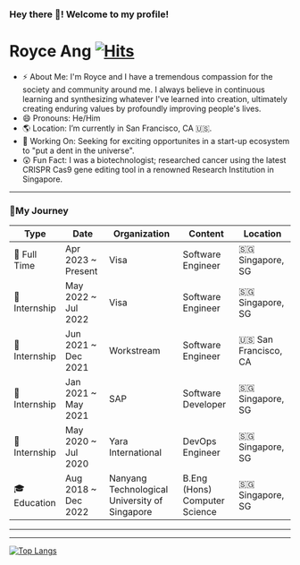 ### Hey there 👋! Welcome to my profile!

# Royce Ang [![Hits](https://hits.seeyoufarm.com/api/count/incr/badge.svg?url=https%3A%2F%2Fgithub.com%2Froyc0003%2Fhit-counter&count_bg=%2379C83D&title_bg=%23555555&icon=&icon_color=%23E7E7E7&title=hits&edge_flat=false)](https://hits.seeyoufarm.com)


- ⚡ About Me: I'm Royce and I have a tremendous compassion for the society and community around me. 
I always believe in continuous learning and synthesizing whatever I've learned into creation, ultimately creating enduring values by profoundly improving people's lives. 
- 😄 Pronouns: He/Him
- 🌎 Location: I’m currently in San Francisco, CA 🇺🇸.
- 🔭 Working On: Seeking for exciting opportunites in a start-up ecosystem to "put a dent in the universe".
- 😲 Fun Fact: I was a biotechnologist; researched cancer using the latest CRISPR Cas9 gene editing tool in a renowned Research Institution in Singapore.

---

### 🌟My Journey
| Type           | Date        | Organization   | Content | Location   |
| --------       | --------    | --------       | --------| --------   |     
| 🚀 Full Time    | Apr 2023 ~ Present     | Visa | Software Engineer                                                     | 🇸🇬 Singapore, SG     |
| 🚀Internship   | May 2022 ~ Jul 2022    | Visa | Software Engineer                                                      | 🇸🇬 Singapore, SG     |
| 🚀Internship   | Jun 2021 ~ Dec 2021    | Workstream | Software Engineer                                                | 🇺🇸 San Francisco, CA |
| 🚀Internship   | Jan 2021 ~ May 2021    | SAP | Software Developer                                                      | 🇸🇬 Singapore, SG     |
| 🚀Internship   | May 2020 ~ Jul 2020    | Yara International | DevOps Engineer                                          | 🇸🇬 Singapore, SG     |
| 🎓Education    | Aug 2018 ~ Dec 2022    | Nanyang Technological University of Singapore | B.Eng (Hons) Computer Science | 🇸🇬 Singapore, SG     |

---


---
  
[![Top Langs](https://github-readme-stats.vercel.app/api/top-langs/?username=royc0003&hide=jupyter%20notebook)](https://github.com/anuraghazra/github-readme-stats)
